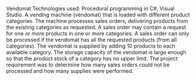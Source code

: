 Vendomat
Technologies used: Procedural programming in C#, Visual Studio.
A vending machine (vendomat) that is loaded with different product categories. The
machine processes sales orders, delivering products from the existing categories as
requested. A sales order may contain a request for one or more products in one or
more categories. A sales order can only be processed if the vendomat has all the
requested products (from all categories). The vendomat is supplied by adding 10
products to each available category. The storage capacity of the vendomat is large
enough so that the product stock of a category has no upper limit.
The project requirement was to determine how many sales orders could not be
processed and how many supplies were performed.
